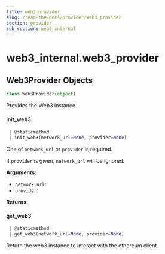 ```yaml
---
title: web3_provider
slug: /read-the-docs/provider/web3_provider
section: provider
sub_section: web3_internal
---
```

<a name="web3_internal.web3_provider"></a>
# web3\_internal.web3\_provider

<a name="web3_internal.web3_provider.Web3Provider"></a>
## Web3Provider Objects

```python
class Web3Provider(object)
```

Provides the Web3 instance.

<a name="web3_internal.web3_provider.Web3Provider.init_web3"></a>
#### init\_web3

```python
 | @staticmethod
 | init_web3(network_url=None, provider=None)
```

One of `network_url` or `provider` is required.

If `provider` is given, `network_url` will be ignored.

**Arguments**:

- `network_url`: 
- `provider`: 

**Returns**:



<a name="web3_internal.web3_provider.Web3Provider.get_web3"></a>
#### get\_web3

```python
 | @staticmethod
 | get_web3(network_url=None, provider=None)
```

Return the web3 instance to interact with the ethereum client.

